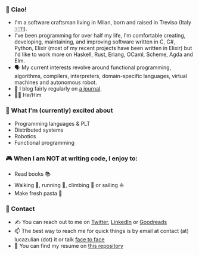 ### :wave: Ciao!

* I'm a software craftsman living in Milan, born and raised in Treviso (Italy 🇮🇹).
* I've been programming for over half my life, I'm comfortable creating, developing, maintaining, and improving software written in C, C#, Python, Elixir (most of my recent projects have been written in Elixir) but I'd like to work more on Haskell, Rust, Erlang, OCaml, Scheme, Agda and Elm.
* :speaking_head: My current interests revolve around functional programming, algorithms, compilers, interpreters, domain-specific languages, virtual machines and autonomous robot.
* :speech_balloon: I blog fairly regularly on [a journal](https://github.com/lucazulian/journal).
* :rainbow_flag: He/Him

### :raised_hands: What I'm (currently) excited about

* Programming languages & PLT
* Distributed systems
* Robotics
* Functional programming

### :video_game: When I am NOT at writing code, I enjoy to:

* Read books :books:
* Walking :walking:, running :running:, climbing :climbing: or sailing :sailboat:
* Make fresh pasta :spaghetti:

### :handshake: Contact

* ✍️ You can reach out to me on [Twitter](https://twitter.com/luca_julian), [LinkedIn](https://www.linkedin.com/in/zulianluca/) or [Goodreads](https://www.goodreads.com/user/show/75913668-luca)
* :mailbox: The best way to reach me for quick things is by email at contact (at) lucazulian (dot) it or talk [face to face](https://calendly.com/lucazulian/office-hours)
* :page_with_curl: You can find my resume on [this repository](https://github.com/lucazulian/resume)
